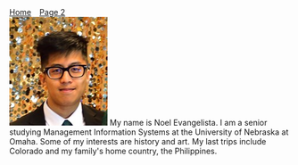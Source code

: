  <div id = "nav">
        <a href="index.html">Home</a>
        &ensp;
        <a href="page2.html">Page 2</a>
        <br>
    </div>
<img class="myimage" src="pic.png"/>
 My name is Noel Evangelista. I am a senior studying Management Information Systems at the University of Nebraska at Omaha.
        Some of my interests are history and art. My last trips include Colorado and my family's home country, the Philippines.
